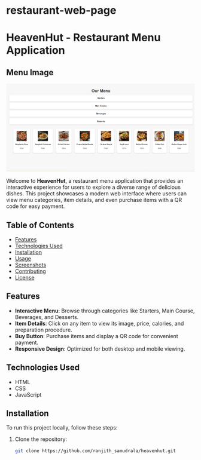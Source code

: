 # restaurant-web-page
# HeavenHut - Restaurant Menu Application

## Menu Image

![Menu](https://github.com/ranjithsamudrala/images/blob/main/menu%20restaurant%20.png)


Welcome to **HeavenHut**, a restaurant menu application that provides an interactive experience for users to explore a diverse range of delicious dishes. This project showcases a modern web interface where users can view menu categories, item details, and even purchase items with a QR code for easy payment.

## Table of Contents

- [Features](#features)
- [Technologies Used](#technologies-used)
- [Installation](#installation)
- [Usage](#usage)
- [Screenshots](#screenshots)
- [Contributing](#contributing)
- [License](#license)

## Features

- **Interactive Menu**: Browse through categories like Starters, Main Course, Beverages, and Desserts.
- **Item Details**: Click on any item to view its image, price, calories, and preparation procedure.
- **Buy Button**: Purchase items and display a QR code for convenient payment.
- **Responsive Design**: Optimized for both desktop and mobile viewing.

## Technologies Used

- HTML
- CSS
- JavaScript


## Installation

To run this project locally, follow these steps:

1. Clone the repository:
   ```bash
   git clone https://github.com/ranjith_samudrala/heavenhut.git

